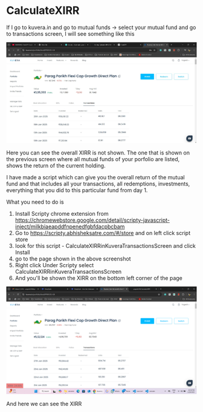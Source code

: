 # CalculateXIRR

If I go to kuvera.in and go to mutual funds -> select your mutual fund and go to transactions screen, I will see something like this

![](images/assets/Screenshot.jpg)

Here you can see the overall XIRR is not shown. The one that is shown on the previous screen where all mutual funds of your porfolio are listed, shows the return of the current holding.

I have made a script which can give you the overall return of the mutual fund and that includes all your transactions, all redemptions, investments, everything that you did to this particular fund from day 1.

What you need to do is
1. Install Scripty chrome extension from https://chromewebstore.google.com/detail/scripty-javascript-inject/milkbiaeapddfnpenedfgbfdacpbcbam
2. Go to https://scripty.abhisheksatre.com/#/store and on left click script store
3. look for this script - CalculateXIRRinKuveraTransactionsScreen and click Install
4. go to the page shown in the above screenshot
5. Right click Under Scripty select CalculateXIRRinKuveraTransactionsScreen
6. And you'll be shown the XIRR on the bottom left corner of the page


![](images/assets/XirrOnBottomLeft.png)

And here we can see the XIRR
